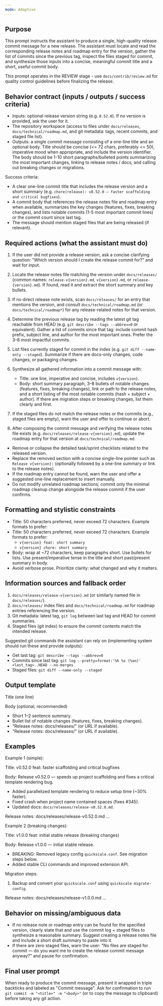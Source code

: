 ```yaml
---
mode: Adaptive
---
```

Purpose
-------
This prompt instructs the assistant to produce a single, high-quality release commit message for a new release. The assistant must locate and read the corresponding release notes and roadmap entry for the version, gather the list of commits since the previous tag, inspect the files staged for commit, and synthesize those inputs into a concise, meaningful commit title and a short, useful commit body.

This prompt operates in the REVIEW stage - use `docs/contrib/review.md` for quality control guidelines before finalizing the release.

Behavior contract (inputs / outputs / success criteria)
-----------------------------------------------------
- Inputs: optional release version string (e.g. `0.52.0`). If no version is provided, ask the user for it.
- The repository workspace (access to files under `docs/releases`, `docs/technical/roadmap.md`, and git metadata: tags, recent commits, and staged file list).
- Outputs: a single commit message consisting of a one-line title and an optional body. Title should be concise (<= 72 chars, preferably <= 50), imperative mood when appropriate, and include the version identifier. The body should be 1-10 short paragraphs/bulleted points summarizing the most important changes, linking to release notes / docs, and calling out breaking changes or migrations.

Success criteria:
- A clear one-line commit title that includes the release version and a short summary (e.g. `chore(release): v0.52.0 — faster scaffolding and critical bugfixes`).
- A commit body that references the release notes file and roadmap entry when available, summarizes the key changes (features, fixes, breaking changes), and lists notable commits (1-5 most important commit lines) or the commit count since last tag.
- The message should mention staged files that are being released (if relevant).

Required actions (what the assistant must do)
-------------------------------------------
1. If the user did not provide a release version, ask a concise clarifying question: "Which version should I create the release commit for?" and wait for input.
2. Locate the release notes file matching the version under `docs/releases/` (common names: `release-v{version}.md`, `v{version}.md`, or `release-{version}.md`). If found, read it and extract the short summary and key bullets.
3. If no direct release note exists, scan `docs/releases/` for an entry that mentions the version, and consult `docs/technical/roadmap.md` (or `docs/technical/roadmap*`) for any release-related notes for that version.
4. Determine the previous release tag by reading the latest git tag reachable from HEAD (e.g. `git describe --tags --abbrev=0` or equivalent). Gather a list of commits since that tag: include commit hash prefix, subject line, and author for the most important ones. Prefer the 3–8 most impactful commits.
5. List files currently staged for commit in the index (e.g. `git diff --name-only --staged`). Summarize if there are docs-only changes, code changes, or packaging changes.
6. Synthesize all gathered information into a commit message with:
   - Title: one line, imperative and concise, includes `v{version}`.
   - Body: short summary paragraph, 3–8 bullets of notable changes (features, fixes, breaking changes), link or path to the release notes, and a short listing of the most notable commits (hash + subject + author). If there are migration steps or breaking changes, list them clearly and first.
7. If the staged files do not match the release notes or the commits (e.g., staged files are empty), warn the user and offer to continue or abort.

8. After composing the commit message and verifying the release notes file exists (e.g. `docs/releases/release-v{version}.md`), update the roadmap entry for that version at `docs/technical/roadmap.md`:
  - Remove or collapse the detailed task/sprint checklists related to the released version.
  - Replace the removed section with a concise single-line pointer such as `Release v{version}:` (optionally followed by a one-line summary or link to the release notes).
  - If the roadmap entry cannot be found, warn the user and offer a suggested one-line replacement to insert manually.
  - Do not modify unrelated roadmap sections; commit only the minimal roadmap cleanup change alongside the release commit if the user confirms.

Formatting and stylistic constraints
----------------------------------
- Title: 50 characters preferred, never exceed 72 characters. Example formats to prefer:
- Title: 50 characters preferred, never exceed 72 characters. Example formats to prefer:
  - `v{version} feat: short summary`
  - `v{version} chore: short summary`
- Body: wrap at ~72 characters, keep paragraphs short. Use bullets for lists. Use present/imperative tense in the title and short past/present summary in body.
- Avoid verbose prose. Prioritize clarity: what changed and why it matters.

Information sources and fallback order
-------------------------------------
1. `docs/releases/release-v{version}.md` (or similarly named file in `docs/releases/`).
2. `docs/releases/` index files and `docs/technical/roadmap.md` for roadmap entries referencing the version.
3. Git metadata: latest tag, `git log` between last tag and HEAD for commit summaries.
4. Staged files (git index) to ensure the commit contents match the intended release.

Suggested git commands the assistant can rely on (implementing system should run these and provide outputs):
- Get last tag: `git describe --tags --abbrev=0`
- Commits since last tag: `git log --pretty=format:'%h %s (%an)' <last_tag>..HEAD --no-merges`
- Staged files: `git diff --name-only --staged`

Output template
---------------
Title (one line)

Body (optional, recommended)
- Short 1–2 sentence summary.
- Bullet list of notable changes (features, fixes, breaking changes).
- "Release notes: docs/releases/<file>" (or URL if available).
 - "Release notes: docs/releases/<file>" (or URL if available).

Examples
--------
Example 1 (simple):

Title:
v0.52.0 feat: faster scaffolding and critical bugfixes

Body:
Release v0.52.0 — speeds up project scaffolding and fixes a critical template rendering bug.

- Added parallelized template rendering to reduce setup time (~30% faster).
- Fixed crash when project name contained spaces (fixes #345).
- Updated docs: `docs/releases/release-v0.52.0.md`.

Release notes: docs/releases/release-v0.52.0.md
...

Example 2 (breaking changes):

Title:
v1.0.0 feat: initial stable release (breaking changes)

Body:
Release v1.0.0 — initial stable release.

- BREAKING: Removed legacy config `quickscale.conf`. See migration steps below.
- Added stable CLI commands and improved extension API.

Migration steps:
1. Backup and convert your `quickscale.conf` using `quickscale migrate-config`.

Release notes: docs/releases/release-v1.0.0.md
...

Behavior on missing/ambiguous data
----------------------------------
- If no release note or roadmap entry can be found for the specified version, clearly state that and use the commit log + staged files to synthesize a reasonable summary. Suggest creating a release notes file and include a short draft summary to paste into it.
- If there are zero staged files, warn the user: "No files are staged for commit — do you want me to create the release commit message anyway?" and pause for confirmation.

Final user prompt
-----------------
When ready to produce the commit message, present it wrapped in triple backticks and labeled as "Commit message". Ask for confirmation to run `git commit -m "<title>" -m "<body>"` (or to copy the message to clipboard) before taking any git action.

